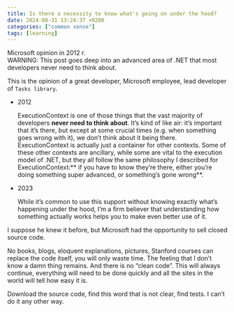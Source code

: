 ```yaml
---
title: Is there a necessity to know what's going on under the hood?
date: 2024-08-31 13:24:37 +0200
categories: ["common sense"]
tags: [learning]
---
```


Microsoft opinion in 2012 г.  
WARNING: This post goes deep into an advanced area of .NET that most developers never need to think about.  

This is the opinion of a great developer, Microsoft employee, lead developer of `Tasks library`.

- 2012

	ExecutionContext is one of those things that the vast majority of developers **never need to think about**. It’s kind of like air:
	it’s important that it’s there, but except at some crucial times (e.g. when something goes wrong with it), we don’t think about
	it being there. ExecutionContext is actually just a container for other contexts. Some of these other contexts are ancillary,
	while some are vital to the execution model of .NET, but they all follow the same philosophy I described for
	ExecutionContext:** if you have to know they’re there, either you’re doing something super advanced, or something’s gone wrong**.

- 2023

	While it’s common to use this support without knowing exactly what’s happening under the hood, 
	I’m a firm believer that understanding how something actually works helps you to make even better use of it. 


 
I suppose he knew it before, but Microsoft had the opportunity to sell closed source code. 

No books, blogs, eloquent explanations, pictures, Stanford courses can replace the code itself, you will only waste time. 
The feeling that I don’t know a damn thing remains. And there is no “clean code”.
This will always continue, everything will need to be done quickly and all the sites in the world will tell how easy it is.

Download the source code, find this word that is not clear, find tests.
I can’t do it any other way.


